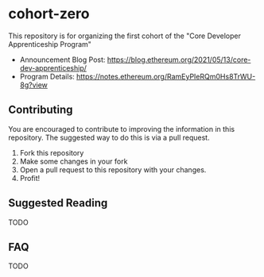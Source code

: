 # cohort-zero

This repository is for organizing the first cohort of the "Core Developer Apprenticeship Program"

- Announcement Blog Post: https://blog.ethereum.org/2021/05/13/core-dev-apprenticeship/
- Program Details: https://notes.ethereum.org/RamEyPIeRQm0Hs8TrWU-8g?view

## Contributing

You are encouraged to contribute to improving the information in this repository.  The suggested way to do this is via a pull request.

1. Fork this repository
2. Make some changes in your fork
3. Open a pull request to this repository with your changes.
4. Profit!


## Suggested Reading

TODO


## FAQ

TODO
